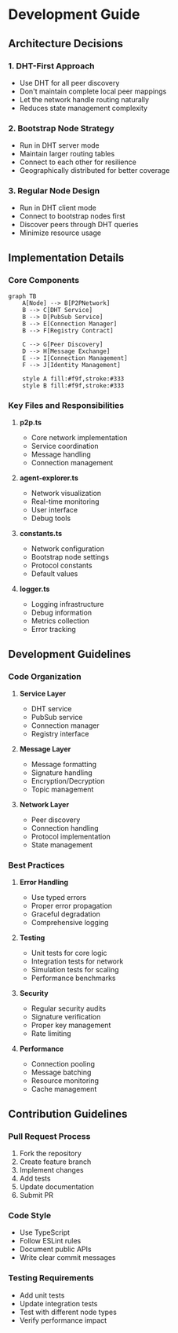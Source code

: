 # Development Guide

## Architecture Decisions

### 1. DHT-First Approach

- Use DHT for all peer discovery
- Don't maintain complete local peer mappings
- Let the network handle routing naturally
- Reduces state management complexity

### 2. Bootstrap Node Strategy

- Run in DHT server mode
- Maintain larger routing tables
- Connect to each other for resilience
- Geographically distributed for better coverage

### 3. Regular Node Design

- Run in DHT client mode
- Connect to bootstrap nodes first
- Discover peers through DHT queries
- Minimize resource usage

## Implementation Details

### Core Components

```mermaid
graph TB
    A[Node] --> B[P2PNetwork]
    B --> C[DHT Service]
    B --> D[PubSub Service]
    B --> E[Connection Manager]
    B --> F[Registry Contract]

    C --> G[Peer Discovery]
    D --> H[Message Exchange]
    E --> I[Connection Management]
    F --> J[Identity Management]

    style A fill:#f9f,stroke:#333
    style B fill:#f9f,stroke:#333
```

### Key Files and Responsibilities

1. **p2p.ts**

   - Core network implementation
   - Service coordination
   - Message handling
   - Connection management

2. **agent-explorer.ts**

   - Network visualization
   - Real-time monitoring
   - User interface
   - Debug tools

3. **constants.ts**

   - Network configuration
   - Bootstrap node settings
   - Protocol constants
   - Default values

4. **logger.ts**
   - Logging infrastructure
   - Debug information
   - Metrics collection
   - Error tracking

## Development Guidelines

### Code Organization

1. **Service Layer**

   - DHT service
   - PubSub service
   - Connection manager
   - Registry interface

2. **Message Layer**

   - Message formatting
   - Signature handling
   - Encryption/Decryption
   - Topic management

3. **Network Layer**
   - Peer discovery
   - Connection handling
   - Protocol implementation
   - State management

### Best Practices

1. **Error Handling**

   - Use typed errors
   - Proper error propagation
   - Graceful degradation
   - Comprehensive logging

2. **Testing**

   - Unit tests for core logic
   - Integration tests for network
   - Simulation tests for scaling
   - Performance benchmarks

3. **Security**

   - Regular security audits
   - Signature verification
   - Proper key management
   - Rate limiting

4. **Performance**
   - Connection pooling
   - Message batching
   - Resource monitoring
   - Cache management

## Contribution Guidelines

### Pull Request Process

1. Fork the repository
2. Create feature branch
3. Implement changes
4. Add tests
5. Update documentation
6. Submit PR

### Code Style

- Use TypeScript
- Follow ESLint rules
- Document public APIs
- Write clear commit messages

### Testing Requirements

- Add unit tests
- Update integration tests
- Test with different node types
- Verify performance impact
